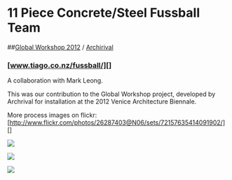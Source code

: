 11 Piece Concrete/Steel Fussball Team
=====================================
##[Global Workshop 2012](http://www.archrival.org/global-workshop.html) / [Archirival](http://www.archrival.org/)
### [www.tiago.co.nz/fussball/][]

A collaboration with Mark Leong.

This was our contribution to the Global Workshop project, developed by Archrival for installation at the 2012 Venice Architecture Biennale.

More process images on flickr: [http://www.flickr.com/photos/26287403@N06/sets/72157635414091902/][]

![](http://farm6.staticflickr.com/5445/9689923848_a1d02c0bbb_c.jpg)

![](http://farm8.staticflickr.com/7450/9689929680_cdd0289cf1_c.jpg)

![](http://farm4.staticflickr.com/3689/9702170368_daa24bc89d_c.jpg)